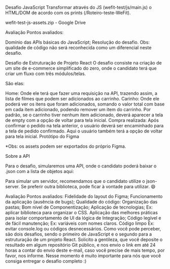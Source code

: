 Desafio JavaScript
Transformar através do JS (wefit-test/js/main.js) o HTML/DOM de acordo com os prints (/Roteiro-teste-WeFit).

wefit-test-js-assets.zip - Google Drive

Avaliação
Pontos avaliados:

Domínio das APIs básicas do JavaScript;
Resolução do desafio.
Obs: qualidade de código não será reconhecida como um diferencial neste desafio.

Desafio de Estruturação de Projeto React
O desafio consiste na criação de um site de e-commerce simplificado do zero, onde o candidato terá que criar um fluxo com três módulos/telas.

São elas:

Home: Onde ele terá que fazer uma requisição na API, trazendo assim, a lista de filmes que podem ser adicionados ao carrinho.
Carinho: Onde ele poderá ver os itens que foram adicionados, somando o valor total com base em cada item adicionado, podendo remover um item do carrinho. Por padrão, se o carrinho tiver nenhum item adicionado, deverá aparecer a tela de empty com a opção de voltar para tela inicial.
Compra realizada: Após confirmar o pedido na tela anterior, o usuário deverá ser encaminhado para a tela de pedido confirmado. Aqui o usuário também terá a opção de voltar para tela inicial.
Protótipo do Figma

*Obs: os assets podem ser exportados do próprio Figma.

Sobre a API

Para o desafio, simularemos uma API, onde o candidato poderá baixar o .json com a lista de objetos aqui:

Para simular um servidor, recomendamos que o candidato utilize o json-server. Se preferir outra biblioteca, pode ficar à vontade para utilizar. 😄

Avaliação
Pontos avaliados:
Fidelidade do layout do Figma;
Funcionamento da aplicação (ausência de bugs);
Qualidade do código:
Organização das pastas;
Bom nível de Componentização;
Aplicação de tecnologias;
Ex: aplicar biblioteca para organizar o CSS.
Aplicação das melhores práticas para isolar comportamento de UI da lógica de Integração;
Código legível e de fácil manutenção;
Ex: variáveis com nomes claros.
Código limpo
Ex: evitar console.log ou códigos desnecessários.
Como você pode perceber, são dois desafios, sendo o primeiro de JavaScript e o segundo para a estruturação de um projeto React. 
Solicito a gentileza, que você deposite o resultado em algum repositório Git público, e nos envio o link em até 24 horas a contar do envio deste e-mail, caso você precise de mais tempo, por favor, nos informe. Nesse momento é muito importante para nós que você consiga entregar o desafio completo :)
